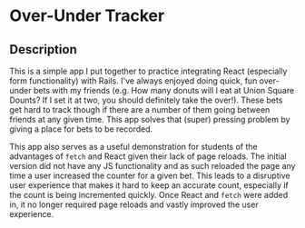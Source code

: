 # Over-Under Tracker

## Description

This is a simple app I put together to practice integrating React (especially
form functionality) with Rails. I've always enjoyed doing quick, fun over-under
bets with my friends (e.g. How many donuts will I eat at Union Square Dounts? If
I set it at two, you should definitely take the over!). These bets get hard to track
though if there are a number of them going between friends at any given time. This
app solves that (super) pressing problem by giving a place for bets to be recorded.

This app also serves as a useful demonstration for students of the advantages of
`fetch` and React given their lack of page reloads. The initial version did not have
any JS functionality and as such reloaded the page any time a user increased the counter
for a given bet. This leads to a disruptive user experience that makes it hard to keep
an accurate count, especially if the count is being incremented quickly. Once React and
`fetch` were added in, it no longer required page reloads and vastly improved the user
experience.
